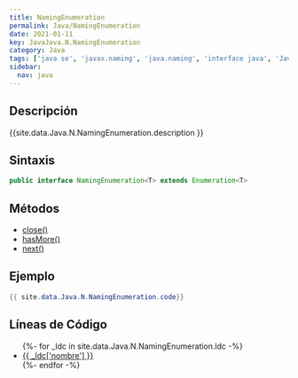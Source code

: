 ```yaml
---
title: NamingEnumeration
permalink: Java/NamingEnumeration
date: 2021-01-11
key: JavaJava.N.NamingEnumeration
category: Java
tags: ['java se', 'javax.naming', 'java.naming', 'interface java', 'Java 1.3']
sidebar: 
  nav: java
---
```


## Descripción
{{site.data.Java.N.NamingEnumeration.description }}

## Sintaxis
~~~java
public interface NamingEnumeration<T> extends Enumeration<T>
~~~

## Métodos
* [close()](/Java/NamingEnumeration/close)
* [hasMore()](/Java/NamingEnumeration/hasMore)
* [next()](/Java/NamingEnumeration/next)

## Ejemplo
~~~java
{{ site.data.Java.N.NamingEnumeration.code}}
~~~

## Líneas de Código
<ul>
{%- for _ldc in site.data.Java.N.NamingEnumeration.ldc -%}
   <li>
       <a href="{{_ldc['url'] }}">{{ _ldc['nombre'] }}</a>
   </li>
{%- endfor -%}
</ul>
